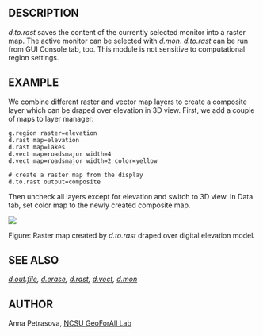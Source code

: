 ## DESCRIPTION

*d.to.rast* saves the content of the currently selected monitor into a
raster map. The active monitor can be selected with *d.mon*. *d.to.rast*
can be run from GUI Console tab, too. This module is not sensitive to
computational region settings.

## EXAMPLE

We combine different raster and vector map layers to create a composite
layer which can be draped over elevation in 3D view. First, we add a
couple of maps to layer manager:

```shell
g.region raster=elevation
d.rast map=elevation
d.rast map=lakes
d.vect map=roadsmajor width=4
d.vect map=roadsmajor width=2 color=yellow

# create a raster map from the display
d.to.rast output=composite
```

Then uncheck all layers except for elevation and switch to 3D view. In
Data tab, set color map to the newly created composite map.

![](d_to_rast_3D_example.jpg)

Figure: Raster map created by *d.to.rast* draped over digital elevation
model.

## SEE ALSO

*[d.out.file](d.out.file.md), [d.erase](d.erase.md),
[d.rast](d.rast.md), [d.vect](d.vect.md), [d.mon](d.mon.md)*

## AUTHOR

Anna Petrasova, [NCSU GeoForAll
Lab](https://geospatial.ncsu.edu/geoforall/)
